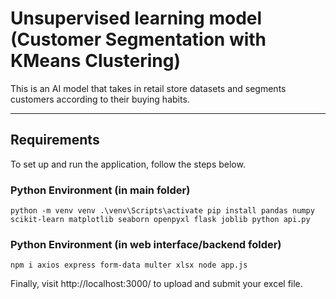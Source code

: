 # Unsupervised learning model (Customer Segmentation with KMeans Clustering)
This is an AI model that takes in retail store datasets and segments customers according to their buying habits.

---

## Requirements

To set up and run the application, follow the steps below.

### Python Environment (in main folder)

`python -m venv venv
.\venv\Scripts\activate
pip install pandas numpy scikit-learn matplotlib seaborn openpyxl flask joblib
python api.py`

### Python Environment (in web interface/backend folder)
`npm i axios express form-data multer xlsx
node app.js`

Finally, visit http://localhost:3000/ to upload and submit your excel file.

